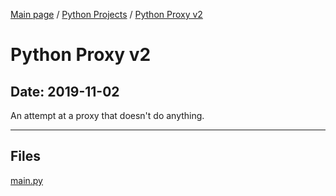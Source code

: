 [Main page](/) / [Python Projects](/python) / [Python Proxy v2](/python/2019-11-02_Python_Proxy_v2)

# Python Proxy v2

## Date: 2019-11-02

An attempt at a proxy that doesn't do anything.

-----

## Files

[main.py](main.py)